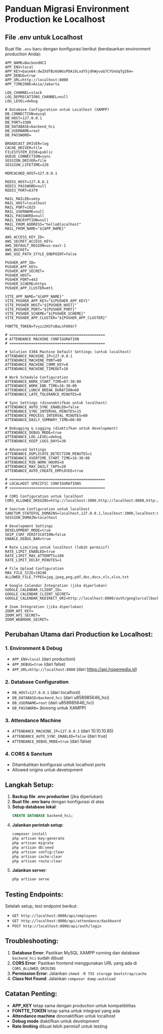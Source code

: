 # Panduan Migrasi Environment Production ke Localhost

## File .env untuk Localhost

Buat file `.env` baru dengan konfigurasi berikut (berdasarkan environment production Anda):

```env
APP_NAME=BackendHCI
APP_ENV=local
APP_KEY=base64:dwZXdTBz6UWGsPOA19ixdY5jdhWyvaG7CYUnUqTgI64=
APP_DEBUG=true
APP_URL=http://localhost:8000
APP_TIMEZONE=Asia/Jakarta

LOG_CHANNEL=stack
LOG_DEPRECATIONS_CHANNEL=null
LOG_LEVEL=debug

# Database Configuration untuk Localhost (XAMPP)
DB_CONNECTION=mysql
DB_HOST=127.0.0.1
DB_PORT=3306
DB_DATABASE=backend_hci
DB_USERNAME=root
DB_PASSWORD=

BROADCAST_DRIVER=log
CACHE_DRIVER=file
FILESYSTEM_DISK=public
QUEUE_CONNECTION=sync
SESSION_DRIVER=file
SESSION_LIFETIME=120

MEMCACHED_HOST=127.0.0.1

REDIS_HOST=127.0.0.1
REDIS_PASSWORD=null
REDIS_PORT=6379

MAIL_MAILER=smtp
MAIL_HOST=localhost
MAIL_PORT=1025
MAIL_USERNAME=null
MAIL_PASSWORD=null
MAIL_ENCRYPTION=null
MAIL_FROM_ADDRESS="hello@localhost"
MAIL_FROM_NAME="${APP_NAME}"

AWS_ACCESS_KEY_ID=
AWS_SECRET_ACCESS_KEY=
AWS_DEFAULT_REGION=us-east-1
AWS_BUCKET=
AWS_USE_PATH_STYLE_ENDPOINT=false

PUSHER_APP_ID=
PUSHER_APP_KEY=
PUSHER_APP_SECRET=
PUSHER_HOST=
PUSHER_PORT=443
PUSHER_SCHEME=https
PUSHER_APP_CLUSTER=mt1

VITE_APP_NAME="${APP_NAME}"
VITE_PUSHER_APP_KEY="${PUSHER_APP_KEY}"
VITE_PUSHER_HOST="${PUSHER_HOST}"
VITE_PUSHER_PORT="${PUSHER_PORT}"
VITE_PUSHER_SCHEME="${PUSHER_SCHEME}"
VITE_PUSHER_APP_CLUSTER="${PUSHER_APP_CLUSTER}"

FONTTE_TOKEN=Tvyzz2H3fxBaLnFA9dr7

# ============================================
# ATTENDANCE MACHINE CONFIGURATION
# ============================================

# Solution X304 Machine Default Settings (untuk localhost)
ATTENDANCE_MACHINE_IP=127.0.0.1
ATTENDANCE_MACHINE_PORT=80
ATTENDANCE_MACHINE_COMM_KEY=0
ATTENDANCE_MACHINE_TIMEOUT=10

# Work Schedule Configuration
ATTENDANCE_WORK_START_TIME=07:30:00
ATTENDANCE_WORK_END_TIME=16:30:00
ATTENDANCE_LUNCH_BREAK_DURATION=60
ATTENDANCE_LATE_TOLERANCE_MINUTES=0

# Sync Settings (dinonaktifkan untuk localhost)
ATTENDANCE_AUTO_SYNC_ENABLED=false
ATTENDANCE_SYNC_INTERVAL_MINUTES=15
ATTENDANCE_PROCESS_INTERVAL_MINUTES=60
ATTENDANCE_DAILY_SUMMARY_TIME=06:00

# Debugging & Logging (diaktifkan untuk development)
ATTENDANCE_DEBUG_MODE=true
ATTENDANCE_LOG_LEVEL=debug
ATTENDANCE_KEEP_LOGS_DAYS=30

# Advanced Settings
ATTENDANCE_DUPLICATE_DETECTION_MINUTES=1
ATTENDANCE_OVERTIME_START_TIME=16:30:00
ATTENDANCE_MIN_WORK_HOURS=8
ATTENDANCE_MAX_DAILY_TAPS=20
ATTENDANCE_AUTO_CREATE_EMPLOYEE=true

# ============================================
# LOCALHOST SPECIFIC CONFIGURATIONS
# ============================================

# CORS Configuration untuk localhost
CORS_ALLOWED_ORIGINS=http://localhost:3000,http://localhost:8080,http://localhost:5173,http://127.0.0.1:3000,http://127.0.0.1:8080,http://127.0.0.1:5173,http://localhost:8000,http://127.0.0.1:8000

# Sanctum Configuration untuk localhost
SANCTUM_STATEFUL_DOMAINS=localhost,127.0.0.1,localhost:3000,localhost:8080,localhost:5173,localhost:8000
SESSION_DOMAIN=localhost

# Development Settings
DEVELOPMENT_MODE=true
SKIP_CSRF_VERIFICATION=false
ENABLE_DEBUG_BAR=true

# Rate Limiting untuk localhost (lebih permisif)
RATE_LIMIT_ENABLED=true
RATE_LIMIT_MAX_ATTEMPTS=100
RATE_LIMIT_DECAY_MINUTES=1

# File Upload Configuration
MAX_FILE_SIZE=10240
ALLOWED_FILE_TYPES=jpg,jpeg,png,pdf,doc,docx,xls,xlsx,txt

# Google Calendar Integration (jika diperlukan)
GOOGLE_CALENDAR_CLIENT_ID=
GOOGLE_CALENDAR_CLIENT_SECRET=
GOOGLE_CALENDAR_REDIRECT_URI=http://localhost:8000/auth/google/callback

# Zoom Integration (jika diperlukan)
ZOOM_API_KEY=
ZOOM_API_SECRET=
ZOOM_WEBHOOK_SECRET=
```

## Perubahan Utama dari Production ke Localhost:

### 1. Environment & Debug
- `APP_ENV=local` (dari production)
- `APP_DEBUG=true` (dari false)
- `APP_URL=http://localhost:8000` (dari https://api.hopemedia.id)

### 2. Database Configuration
- `DB_HOST=127.0.0.1` (dari localhost)
- `DB_DATABASE=backend_hci` (dari u858985646_hci)
- `DB_USERNAME=root` (dari u858985646_hci)
- `DB_PASSWORD=` (kosong untuk XAMPP)

### 3. Attendance Machine
- `ATTENDANCE_MACHINE_IP=127.0.0.1` (dari 10.10.10.85)
- `ATTENDANCE_AUTO_SYNC_ENABLED=false` (dari true)
- `ATTENDANCE_DEBUG_MODE=true` (dari false)

### 4. CORS & Sanctum
- Ditambahkan konfigurasi untuk localhost ports
- Allowed origins untuk development

## Langkah Setup:

1. **Backup file .env production** (jika diperlukan)
2. **Buat file .env baru** dengan konfigurasi di atas
3. **Setup database lokal**:
   ```sql
   CREATE DATABASE backend_hci;
   ```
4. **Jalankan perintah setup**:
   ```bash
   composer install
   php artisan key:generate
   php artisan migrate
   php artisan db:seed
   php artisan config:clear
   php artisan cache:clear
   php artisan route:clear
   ```
5. **Jalankan server**:
   ```bash
   php artisan serve
   ```

## Testing Endpoints:

Setelah setup, test endpoint berikut:
- `GET http://localhost:8000/api/employees`
- `GET http://localhost:8000/api/attendance/dashboard`
- `POST http://localhost:8000/api/auth/login`

## Troubleshooting:

1. **Database Error**: Pastikan MySQL XAMPP running dan database `backend_hci` sudah dibuat
2. **CORS Error**: Pastikan frontend menggunakan URL yang ada di `CORS_ALLOWED_ORIGINS`
3. **Permission Error**: Jalankan `chmod -R 755 storage bootstrap/cache`
4. **Class Not Found**: Jalankan `composer dump-autoload`

## Catatan Penting:

- **APP_KEY** tetap sama dengan production untuk kompatibilitas
- **FONTTE_TOKEN** tetap sama untuk integrasi yang ada
- **Attendance machine** dinonaktifkan untuk localhost
- **Debug mode** diaktifkan untuk development
- **Rate limiting** dibuat lebih permisif untuk testing
